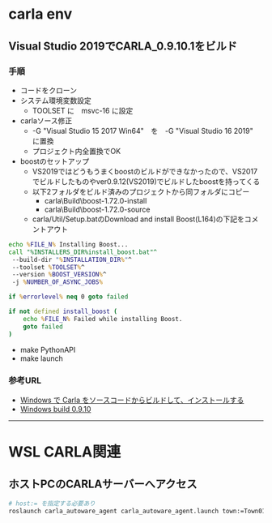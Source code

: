 # carla env

## Visual Studio 2019でCARLA_0.9.10.1をビルド

### 手順
- コードをクローン
- システム環境変数設定
  - TOOLSET に　msvc-16 に設定
- carlaソース修正
  - -G "Visual Studio 15 2017 Win64"　を　-G "Visual Studio 16 2019"　に置換
  - プロジェクト内全置換でOK
- boostのセットアップ
  - VS2019ではどうもうまくboostのビルドができなかったので、VS2017でビルドしたものやver0.9.12(VS2019)でビルドしたboostを持ってくる
  - 以下2フォルダをビルド済みのプロジェクトから同フォルダにコピー
    - carla\Build\boost-1.72.0-install
    - carla\Build\boost-1.72.0-source
  - carla/Util/Setup.batのDownload and install Boost(L164)の下記をコメントアウト

```bat
echo %FILE_N% Installing Boost...
call "%INSTALLERS_DIR%install_boost.bat"^
 --build-dir "%INSTALLATION_DIR%"^
 --toolset %TOOLSET%^
 --version %BOOST_VERSION%^
 -j %NUMBER_OF_ASYNC_JOBS%

if %errorlevel% neq 0 goto failed

if not defined install_boost (
    echo %FILE_N% Failed while installing Boost.
    goto failed
)
```

- make PythonAPI
- make launch

### 参考URL
- [Windows で Carla をソースコードからビルドして、インストールする](https://www.kkaneko.jp/tools/win/carla.html)
- [Windows build 0.9.10](https://carla.readthedocs.io/en/0.9.10/build_windows/)
----

# WSL CARLA関連
## ホストPCのCARLAサーバーへアクセス
```bash
# host:= を指定する必要あり
roslaunch carla_autoware_agent carla_autoware_agent.launch town:=Town01 host:=$(cat /etc/resolv.conf | grep nameserver | awk '{print $2}')
```
